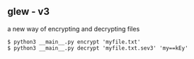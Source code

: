 ## glew - v3
a new way of encrypting and decrypting files
```
$ python3 __main__.py encrypt 'myfile.txt'
$ python3 __main__.py decrypt 'myfile.txt.sev3' 'my==kEy'
```
